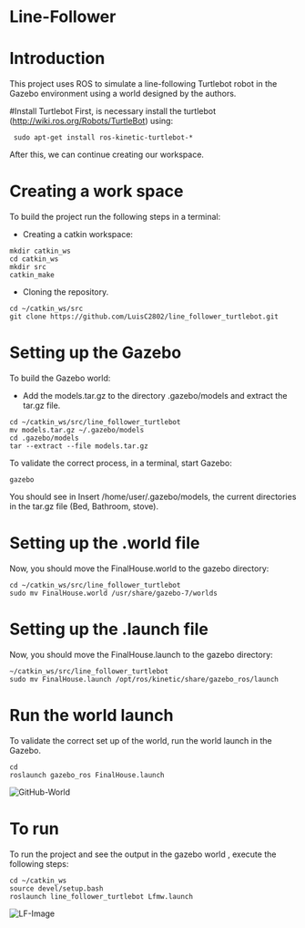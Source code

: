 # Line-Follower

# Introduction
This project uses ROS to simulate a line-following Turtlebot robot in the Gazebo environment using a world designed by the authors.

#Install Turtlebot
First, is necessary install the turtlebot (http://wiki.ros.org/Robots/TurtleBot) using: 
```
 sudo apt-get install ros-kinetic-turtlebot-*
```
After this, we can continue creating our workspace.

# Creating a work space
To build the project run the following steps in a terminal:
- Creating a catkin workspace:
```
mkdir catkin_ws
cd catkin_ws
mkdir src
catkin_make
```
- Cloning the repository.
```
cd ~/catkin_ws/src
git clone https://github.com/LuisC2802/line_follower_turtlebot.git
```

# Setting up the Gazebo
To build the Gazebo world:
 - Add the models.tar.gz to the directory .gazebo/models and extract the tar.gz file.
 ```
cd ~/catkin_ws/src/line_follower_turtlebot
mv models.tar.gz ~/.gazebo/models
cd .gazebo/models
tar --extract --file models.tar.gz
```
 To validate the correct process, in a terminal, start Gazebo:
```
gazebo
```
 You should see in Insert /home/user/.gazebo/models, the current directories in the tar.gz file (Bed, Bathroom, stove).
 
# Setting up the .world file
Now, you should move the FinalHouse.world to the gazebo directory:
```
cd ~/catkin_ws/src/line_follower_turtlebot
sudo mv FinalHouse.world /usr/share/gazebo-7/worlds
```
# Setting up the .launch file
Now, you should move the FinalHouse.launch to the gazebo directory:
```
~/catkin_ws/src/line_follower_turtlebot
sudo mv FinalHouse.launch /opt/ros/kinetic/share/gazebo_ros/launch
```
# Run the world launch
To validate the correct set up of the world, run the world launch in the Gazebo.
```
cd
roslaunch gazebo_ros FinalHouse.launch
```
![GitHub-World](https://user-images.githubusercontent.com/82512521/118070662-ef253e00-b36b-11eb-9b4f-703a12e239c2.png)
# To run
To run the project and see the output in the gazebo world , execute the following steps:
```
cd ~/catkin_ws
source devel/setup.bash
roslaunch line_follower_turtlebot Lfmw.launch
```
![LF-Image](https://user-images.githubusercontent.com/82512521/118071235-031d6f80-b36d-11eb-9fdd-4bd584aa6eee.png)
